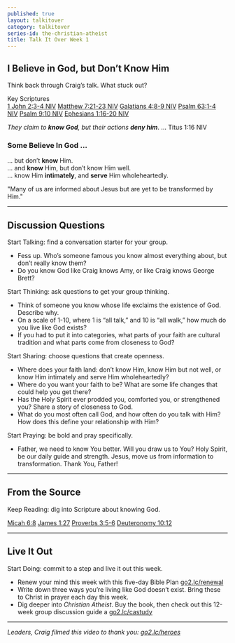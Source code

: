```yaml
---
published: true
layout: talkitover
category: talkitover
series-id: the-christian-atheist
title: Talk It Over Week 1
---
```


## I Believe in God, but Don’t Know Him
<p class="lead">Think back through Craig’s talk. What stuck out?</p> 

Key Scriptures  
[1 John 2:3-4 NIV](https://www.bible.com/bible/111/1jo.2.3-4.niv) [Matthew 7:21-23 NIV](https://www.bible.com/bible/111/mat.7.21-23.niv) [Galatians 4:8-9 NIV](https://www.bible.com/bible/111/gal.4.8-9.niv) [Psalm 63:1-4 NIV](https://www.bible.com/bible/111/psa.63.1-4.niv) [Psalm 9:10 NIV](https://www.bible.com/bible/111/psa.9.10.niv) [Ephesians 1:16-20 NIV](https://www.bible.com/bible/111/eph.1.16-20.niv)

_They claim to **know God**, but their actions **deny him**_. ... Titus 1:16 NIV

### Some Believe In God ...

... but don’t **know** Him.  
... and **know** Him, but don’t know Him well.  
... know Him **intimately**, and **serve** Him wholeheartedly.  

"Many of us are informed about Jesus but are yet to be transformed by Him."

* * *

## Discussion Questions
<p class="lead">Start Talking: find a conversation starter for your group.</p> 

* Fess up. Who’s someone famous you know almost everything about, but don’t really know them?
* Do you know God like Craig knows Amy, or like Craig knows George Brett?

<p class="lead">Start Thinking: ask questions to get your group thinking.</p> 

* Think of someone you know whose life exclaims the existence of God. Describe why.
* On a scale of 1-10, where 1 is “all talk,” and 10 is “all walk,” how much do you live like God exists?
* If you had to put it into categories, what parts of your faith are cultural tradition and what parts come from closeness to God? 

<p class="lead">Start Sharing: choose questions that create openness.</p> 

* Where does your faith land: don’t know Him, know Him but not well, or know Him intimately and serve Him wholeheartedly?
* Where do you want your faith to be? What are some life changes that could help you get there?
* Has the Holy Spirit ever prodded you, comforted you, or strengthened you? Share a story of closeness to God.
* What do you most often call God, and how often do you talk with Him? How does this define your relationship with Him?

<p class="lead">Start Praying: be bold and pray specifically.</p> 

* Father, we need to know You better. Will you draw us to You? Holy Spirit, be our daily guide and strength. Jesus, move us from information to transformation. Thank You, Father!

* * *

## From the Source
<p class="lead">Keep Reading: dig into Scripture about knowing God.</p>

[Micah 6:8](https://www.bible.com/bible/111/mic.6.8.niv) [James 1:27](https://www.bible.com/bible/111/jam.1.27.niv) [Proverbs 3:5-6](https://www.bible.com/bible/111/pro.3.5-6.niv) [Deuteronomy 10:12](https://www.bible.com/bible/111/deu.10.12.niv)

* * *

## Live It Out
<p class="lead">Start Doing: commit to a step and live it out this week.</p>

* Renew your mind this week with this five-day Bible Plan [go2.lc/renewal](http://go2.lc/renewal)
* Write down three ways you’re living like God doesn’t exist. Bring these to Christ in prayer each day this week.
* Dig deeper into _Christian Atheist_. Buy the book, then check out this 12-week group discussion guide a [go2.lc/castudy](http://go2.lc/castudy)

* * *

_Leaders, Craig filmed this video to thank you: [go2.lc/heroes](http://leaders.lifechurch.tv/you-are-the-heroes/)_
